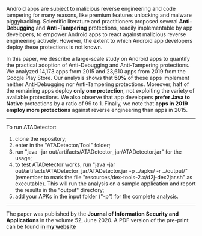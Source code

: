 Android apps are subject to malicious reverse engineering and code tampering for many reasons, like premium features unlocking and malware piggybacking. Scientific literature and practitioners proposed several **Anti-Debugging** and **Anti-Tampering** protections, readily implementable by app developers, to empower Android apps to react against malicious reverse engineering actively. However, the extent to which Android app developers deploy these protections is not known.  

In this paper, we describe a large-scale study on Android apps to quantify the practical adoption of Anti-Debugging and Anti-Tampering protections. We analyzed 14,173 apps from 2015 and 23,610 apps from 2019 from the Google Play Store. Our analysis shows that **59%** of these apps implement neither Anti-Debugging nor Anti-Tampering protections. Moreover, half of the remaining apps deploy **only one protection**, not exploiting the variety of available protections. We also observe that app developers **prefer Java to Native** protections by a ratio of 99 to 1. Finally, we note that **apps in 2019 employ more protections** against reverse engineering than apps in 2015.
<hr />

To run ATADetector:
1. clone the repository;
2. enter in the "ATADetector/Tool" folder;
3. run "java -jar out/artifacts/ATADetector_jar/ATADetector.jar" for the usage;
4. to test ATADetector works, run "java -jar out/artifacts/ATADetector_jar/ATADetector.jar -p ../apks/ -r ../output/" (remember to mark the file "resources/dex-tools-2.x/d2j-dex2jar.sh" as executable). This will run the analysis on a sample application and report the results in the "output" directory;
5. add your APKs in the input folder ("-p") for the complete analysis.

<hr />

The paper was published by the **Journal of Information Security and Applications** in the volume 52, June 2020. A PDF version of the pre-print can be found [**in my website**](https://stefanoberlato.it/publications/)
